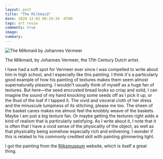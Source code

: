 ```yaml
---
layout: post
title: "The Milkmaid"
date: 2020-12-03 00:19:34 -0700
tags: art reviw
comments: true
image:
summary:
---
```

![The Milkmaid by Johannes Vermeer](https://worldspiritsockpuppet.com/assets/milkmaid.jpg)

The Milkmaid, by Johannes Vermeer, the 17th Century Dutch artist.

I have had a soft spot for Vermeer ever since I was compelled to write about him in high school, and I especially like this painting. I think it's a particularly good example of how his painting of textures makes them seem almost supernaturally pleasing. I wouldn't usually think of myself as a huge fan of textures. But here&mdash;the seed encrusted bread looks so crisp and solid, I can imagine the sound of my hand knocking some seeds off as I pick it up, or the thud of the loaf if I tapped it. The vivid and visceral cloth of her dress and the minuscule lumpiness of its stitching, please me too. The sheen of the basket canes makes me almost feel the knobbly weave of the baskets. Maybe I am just a big texture fan. Or maybe getting the textures right adds a kind of realism that is particularly satisfying. As I write about it, I note that it is often that I have a vivid sense of the physicality of the object, as well as that physicality being somehow especially rich and enlivening. I wonder if this is related to his commonly credited skill with painting glimmering light.

I got the painting from the [Rijksmuseum](https://www.rijksmuseum.nl/en/rijksstudio/artists/johannes-vermeer/objects#/SK-A-2344,0) website, which is itself a great thing.
